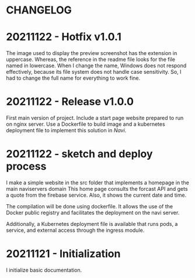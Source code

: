 # CHANGELOG

# 20211122 - Hotfix v1.0.1

The image used to display the preview screenshot has the extension in uppercase. Whereas, the reference in the readme file looks for the file named in lowercase.
When I change the name, Windows does not respond effectively, because its file system does not handle case sensitivity.
So, I had to change the full name for everything to work fine.

# 20211122 - Release v1.0.0

First main version of project. Include a start page website prepared to run on nginx server. Use a Dockerfile to build image and a kubernetes deployment file to implement this solution in *Navi*.

# 20211122 - sketch and deploy process

I make a simple website in the src folder that implements a homepage in the main naviservers domain
This home page consults the forcast API and gets a quote from the firebase service. Also, it shows the current date and time.

The compilation will be done using dockerfile. It allows the use of the Docker public registry and facilitates the deployment on the navi server.

Additionally, a Kubernetes deployment file is available that runs pods, a service, and external access through the ingress module.

# 20211121 - Initialization

I initialize basic documentation.
